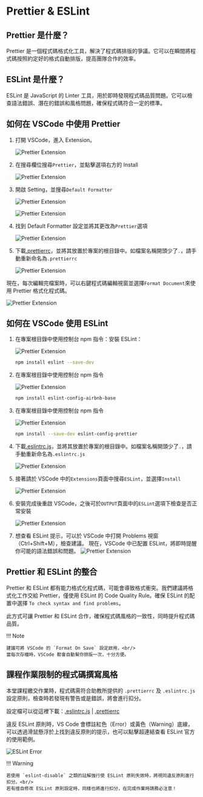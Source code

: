 # Prettier & ESLint

## Prettier 是什麼？

Prettier 是一個程式碼格式化工具，解決了程式碼排版的爭議。它可以在瞬間將程式碼按照約定好的格式自動排版，提高團隊合作的效率。

## ESLint 是什麼？

ESLint 是 JavaScript 的 Linter 工具，用於即時發現程式碼品質問題。它可以檢查語法錯誤、潛在的錯誤和風格問題，確保程式碼符合一定的標準。

## 如何在 VSCode 中使用 Prettier

1. 打開 VSCode，進入 Extension。

   ![Prettier Extension](/webgame-engine/assets/coding-style/prettier.png)

2. 在搜尋欄位搜尋`Prettier`，並點擊選項右方的 Install

   ![Prettier Extension](/webgame-engine/assets/coding-style/prettier2.png)

3. 開啟 Setting，並搜尋`Default Formatter`

   ![Prettier Extension](/webgame-engine/assets/coding-style/prettier3.png)

   ![Prettier Extension](/webgame-engine/assets/coding-style/prettier5.png)

4. 找到 Default Formatter 設定並將其更改為`Prettier`選項

   ![Prettier Extension](/webgame-engine/assets/coding-style/prettier6.png)

5. 下載<a href="/webgame-engine/assets/coding-style/.prettierrc" download>.prettierrc</a>，並將其放置於專案的根目錄中。如檔案名稱開頭少了`.`，請手動重新命名為`.prettierrc`

   ![Prettier Extension](/webgame-engine/assets/coding-style/prettier8.png)

現在，每次編輯完檔案時，可以右鍵程式碼編輯視窗並選擇`Format Document`來使用 Prettier 格式化程式碼。

![Prettier Extension](/webgame-engine/assets/coding-style/prettier7.png)

## 如何在 VSCode 使用 ESLint

1.  在專案根目錄中使用控制台 npm 指令：安裝 ESLint：

    ![Prettier Extension](/webgame-engine/assets/coding-style/eslint15.png)

    ```bash
    npm install eslint --save-dev
    ```

2.  在專案根目錄中使用控制台 npm 指令

    ![Prettier Extension](/webgame-engine/assets/coding-style/eslint19.png)

    ```bash
    npm install eslint-config-airbnb-base
    ```

3.  在專案根目錄中使用控制台 npm 指令

    ![Prettier Extension](/webgame-engine/assets/coding-style/eslint20.png)

    ```bash
    npm install --save-dev eslint-config-prettier
    ```

4.  下載<a href="/webgame-engine/assets/coding-style/.eslintrc.js" download>.eslintrc.js</a>，並將其放置於專案的根目錄中。如檔案名稱開頭少了`.`，請手動重新命名為`.eslintrc.js`

    ![Prettier Extension](/webgame-engine/assets/coding-style/eslint13.png)

5.  接著請於 VSCode 中的`Extensions`頁面中搜尋`ESLint`，並選擇`Install`

    ![Prettier Extension](/webgame-engine/assets/coding-style/eslint12.png)

6.  安裝完成後重啟 VSCode，之後可於`OUTPUT`頁面中的`ESLint`選項下檢查是否正常安裝

    ![Prettier Extension](/webgame-engine/assets/coding-style/eslint21.png)

7.  想查看 ESLint 提示，可以於 VSCode 中打開 Problems 視窗（Ctrl+Shift+M），檢查建議。
    現在，VSCode 中已配置 ESLint，將即時提醒你可能的語法錯誤和問題。
    ![Prettier Extension](/webgame-engine/assets/coding-style/eslint11.png)

<!--

3. 在專案根目錄執行以下命令進行 ESLint 設定，根據提示進行配置，建議選擇 `To check syntax and find problems`。按`Enter`鍵來確認執行


    ![Prettier Extension](/webgame-engine/assets/coding-style/eslint2.png)


      ```bash
      npm init @eslint/config
      ```

4. 使用`Enter`鍵選擇`JavaScript modules (import/export)`選項


    ![Prettier Extension](/webgame-engine/assets/coding-style/eslint3.png)



5. 使用鍵盤`上下方向鍵(↑↓)`鍵選擇`None of these`選項


    ![Prettier Extension](/webgame-engine/assets/coding-style/eslint4.png)


6. 使用鍵盤`上下左右鍵(←→)`鍵選擇`Yes`選項


    ![Prettier Extension](/webgame-engine/assets/coding-style/eslint5.png)


7. 使用鍵盤`Enter`鍵確認默認選項


    ![Prettier Extension](/webgame-engine/assets/coding-style/eslint6.png)

8. 使用鍵盤`Enter`鍵確認默認選項


    ![Prettier Extension](/webgame-engine/assets/coding-style/eslint7.png)

9. 使用鍵盤`上下左右鍵(←→)`鍵選擇`Yes`選項


    ![Prettier Extension](/webgame-engine/assets/coding-style/eslint8.png)


10. 使用鍵盤`Enter`鍵確認默認選項`npm`即可開始初始設定


    ![Prettier Extension](/webgame-engine/assets/coding-style/eslint9.png)

11. 完成設定後如下圖所示:

    ![Prettier Extension](/webgame-engine/assets/coding-style/eslint10.png) -->

<!-- 14. 將`"test": "echo \"Error: no test specified\" && exit 1"`修改為`"lint": "eslint ./"`

    ![Prettier Extension](/webgame-engine/assets/coding-style/eslint17.png)

    ![Prettier Extension](/webgame-engine/assets/coding-style/eslint18.png)

      ```bash
      "lint": "eslint ./"
      ``` -->

## Prettier 和 ESLint 的整合

Prettier 和 ESLint 都有能力格式化程式碼，可能會導致格式衝突。我們建議將格式化工作交給 Prettier，僅使用 ESLint 的 Code Quality Rule。確保 ESLint 的配置中選擇 `To check syntax and find problems`。

此方式可讓 Prettier 和 ESLint 合作，確保程式碼風格的一致性，同時提升程式碼品質。

!!! Note

    建議可將 VSCode 的 `Format On Save` 設定啟用，<br/>
    當每次存檔時，VSCode 都會自動幫你排版一次，十分方便。

## 課程作業限制的程式碼撰寫風格

本堂課程繳交作業時，程式碼需符合助教所提供的 `.prettierrc` 及 `.eslintrc.js` 設定原則，檢查時若發現有警告或是錯誤，將會進行扣分。

設定檔可以從這裡下載：<a href="/webgame-engine/assets/coding-style/.eslintrc.js" download>.eslintrc.js</a> | <a href="/webgame-engine/assets/coding-style/.prettierrc" download>.prettierrc</a>

違反 ESLint 原則時，VS Code 會標註紅色（Error）或黃色（Warning）底線，可以透過滑鼠懸浮於上找到違反原則的提示，也可以點擊超連結查看 ESLint 官方的使用範例。

![ESLint Error](https://i.imgur.com/W1vhTlF.png)

!!! Warning

    若使用 `eslint-disable` 之類的註解強行使 ESLint 原則失效時，將視同違反原則進行扣分。<br/>
    若有擅自修改 ESLint 原則設定時，同樣也將進行扣分，在完成作業時請務必注意！
